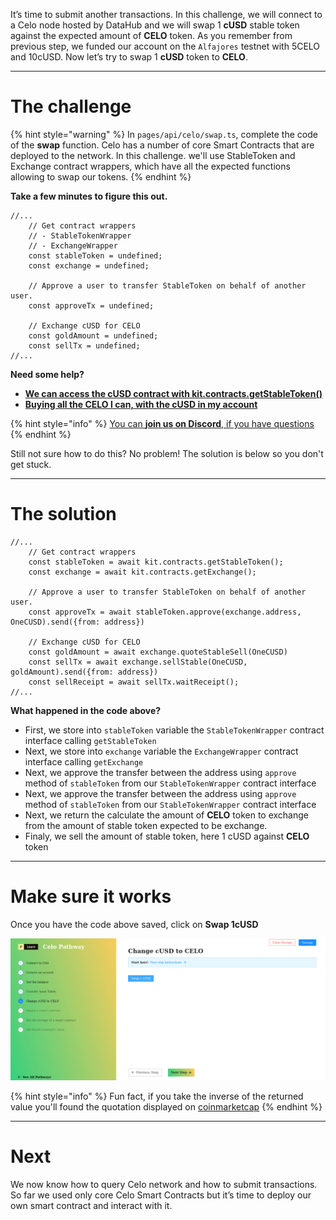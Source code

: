 It’s time to submit another transactions. In this challenge, we will connect to a Celo node hosted by DataHub and we will swap 1 **cUSD** stable token against the expected amount of **CELO** token. As you remember from previous step, we funded our account on the `Alfajores` testnet with 5CELO and 10cUSD. Now let’s try to swap 1 **cUSD** token to **CELO**.

----------------------------------

# The challenge

{% hint style="warning" %}
In `pages/api/celo/swap.ts`, complete the code of the **swap** function. Celo has a number of core Smart Contracts that are deployed to the network. In this challenge. we'll use StableToken and Exchange contract wrappers, which have all the expected functions allowing to swap our tokens. 
{% endhint %}

**Take a few minutes to figure this out.**

```tsx
//...
    // Get contract wrappers
    // - StableTokenWrapper
    // - ExchangeWrapper
    const stableToken = undefined;
    const exchange = undefined;

    // Approve a user to transfer StableToken on behalf of another user.
    const approveTx = undefined;

    // Exchange cUSD for CELO
    const goldAmount = undefined;
    const sellTx = undefined;
//...
```

**Need some help?**
* [**We can access the cUSD contract with kit.contracts.getStableToken()**](https://docs.celo.org/developer-guide/contractkit/contracts-wrappers-registry#interacting-with-celo-and-cusd)
* [**Buying all the CELO I can, with the cUSD in my account**](https://docs.celo.org/developer-guide/contractkit/usage#buying-all-the-celo-i-can-with-the-cusd-in-my-account)

{% hint style="info" %}
[You can **join us on Discord**, if you have questions](https://discord.gg/fszyM7K)
{% endhint %}

Still not sure how to do this? No problem! The solution is below so you don't get stuck.

----------------------------------

# The solution

```tsx
//...
    // Get contract wrappers
    const stableToken = await kit.contracts.getStableToken();
    const exchange = await kit.contracts.getExchange();

    // Approve a user to transfer StableToken on behalf of another user.
    const approveTx = await stableToken.approve(exchange.address, OneCUSD).send({from: address})

    // Exchange cUSD for CELO
    const goldAmount = await exchange.quoteStableSell(OneCUSD)
    const sellTx = await exchange.sellStable(OneCUSD, goldAmount).send({from: address})
    const sellReceipt = await sellTx.waitReceipt();
//...
```

**What happened in the code above?**
* First, we store into `stableToken` variable the `StableTokenWrapper` contract interface calling `getStableToken`  
* Next, we store into `exchange` variable the `ExchangeWrapper` contract interface calling `getExchange`  
* Next, we approve the transfer between the address using `approve` method of `stableToken` from our `StableTokenWrapper` contract interface 
* Next, we approve the transfer between the address using `approve` method of `stableToken` from our `StableTokenWrapper` contract interface 
* Next, we return the calculate the amount of **CELO** token to exchange from the amount of stable token expected to be exchange.
* Finaly, we sell the amount of stable token, here 1 cUSD against **CELO** token 

----------------------------------

# Make sure it works

Once you have the code above saved, click on **Swap 1cUSD**

![](../../../.gitbook/assets/pathways/celo/celo-swap.gif)


{% hint style="info" %}
Fun fact, if you take the inverse of the returned value you'll found the quotation displayed on [coinmarketcap](https://coinmarketcap.com/currencies/celo/)
{% endhint %}


----------------------------------

# Next

We now know how to query Celo network and how to submit transactions. So far we used only core Celo Smart Contracts but it’s time to deploy our own smart contract and interact with it.
